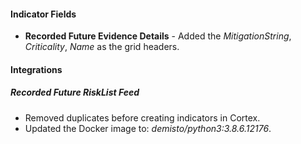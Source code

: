 
#### Indicator Fields
- **Recorded Future Evidence Details** - Added the *MitigationString*, *Criticality*, *Name* as the grid headers.

#### Integrations
##### Recorded Future RiskList Feed
- Removed duplicates before creating indicators in Cortex.
- Updated the Docker image to: *demisto/python3:3.8.6.12176*.
